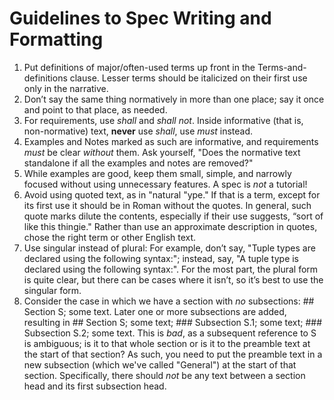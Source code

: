 # Guidelines to Spec Writing and Formatting

1.	Put definitions of major/often-used terms up front in the Terms-and-definitions clause. Lesser terms should be italicized on their first use only in the narrative.
1.	Don’t say the same thing normatively in more than one place; say it once and point to that place, as needed.
1.	For requirements, use *shall* and *shall not*. Inside informative (that is, non-normative) text, **never** use *shall*, use *must* instead.
1.	Examples and Notes marked as such are informative, and requirements *must* be clear *without* them. Ask yourself, "Does the normative text standalone if all the examples and notes are removed?"
1.	While examples are good, keep them small, simple, and narrowly focused without using unnecessary features. A spec is *not* a tutorial!
1.	Avoid using quoted text, as in "natural "ype." If that is a term, except for its first use it should be in Roman without the quotes. In general, such quote marks dilute the contents, especially if their use suggests, “sort of like this thingie." Rather than use an approximate description in quotes, chose the right term or other English text.
1.	Use singular instead of plural: For example, don’t say, "Tuple types are declared using the following syntax:"; instead, say, "A tuple type is declared using the following syntax:". For the most part, the plural form is quite clear, but there can be cases where it isn’t, so it’s best to use the singular form.
1.	Consider the case in which we have a section with *no* subsections: ## Section S; some text. Later one or more subsections are added, resulting in ## Section S; some text; ### Subsection S.1; some text; ### Subsection S.2; some text. This is *bad*, as a subsequent reference to S is ambiguous; is it to that whole section or is it to the preamble text at the start of that section? As such, you need to put the preamble text in a new subsection (which we've called "General") at the start of that section. Specifically, there should *not* be any text between a section head and its first subsection head.

